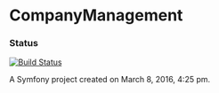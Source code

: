 CompanyManagement
=================

### Status
[![Build Status](https://travis-ci.org/145nci/CompanyManagement.png)](https://travis-ci.org/145nci/CompanyManagement.png)

A Symfony project created on March 8, 2016, 4:25 pm.
